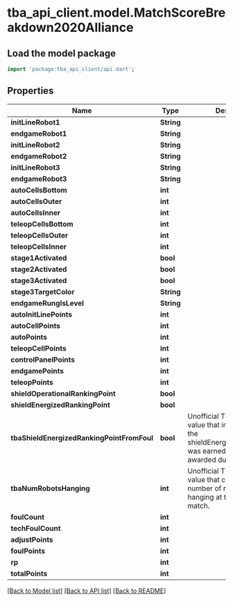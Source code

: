 # tba_api_client.model.MatchScoreBreakdown2020Alliance

## Load the model package
```dart
import 'package:tba_api_client/api.dart';
```

## Properties
Name | Type | Description | Notes
------------ | ------------- | ------------- | -------------
**initLineRobot1** | **String** |  | [optional] 
**endgameRobot1** | **String** |  | [optional] 
**initLineRobot2** | **String** |  | [optional] 
**endgameRobot2** | **String** |  | [optional] 
**initLineRobot3** | **String** |  | [optional] 
**endgameRobot3** | **String** |  | [optional] 
**autoCellsBottom** | **int** |  | [optional] 
**autoCellsOuter** | **int** |  | [optional] 
**autoCellsInner** | **int** |  | [optional] 
**teleopCellsBottom** | **int** |  | [optional] 
**teleopCellsOuter** | **int** |  | [optional] 
**teleopCellsInner** | **int** |  | [optional] 
**stage1Activated** | **bool** |  | [optional] 
**stage2Activated** | **bool** |  | [optional] 
**stage3Activated** | **bool** |  | [optional] 
**stage3TargetColor** | **String** |  | [optional] 
**endgameRungIsLevel** | **String** |  | [optional] 
**autoInitLinePoints** | **int** |  | [optional] 
**autoCellPoints** | **int** |  | [optional] 
**autoPoints** | **int** |  | [optional] 
**teleopCellPoints** | **int** |  | [optional] 
**controlPanelPoints** | **int** |  | [optional] 
**endgamePoints** | **int** |  | [optional] 
**teleopPoints** | **int** |  | [optional] 
**shieldOperationalRankingPoint** | **bool** |  | [optional] 
**shieldEnergizedRankingPoint** | **bool** |  | [optional] 
**tbaShieldEnergizedRankingPointFromFoul** | **bool** | Unofficial TBA-computed value that indicates whether the shieldEnergizedRankingPoint was earned normally or awarded due to a foul. | [optional] 
**tbaNumRobotsHanging** | **int** | Unofficial TBA-computed value that counts the number of robots who were hanging at the end of the match. | [optional] 
**foulCount** | **int** |  | [optional] 
**techFoulCount** | **int** |  | [optional] 
**adjustPoints** | **int** |  | [optional] 
**foulPoints** | **int** |  | [optional] 
**rp** | **int** |  | [optional] 
**totalPoints** | **int** |  | [optional] 

[[Back to Model list]](../README.md#documentation-for-models) [[Back to API list]](../README.md#documentation-for-api-endpoints) [[Back to README]](../README.md)


